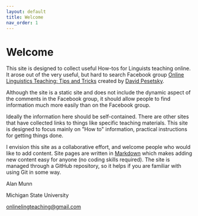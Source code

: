 ```yaml
---
layout: default
title: Welcome
nav_order: 1
---
```


# Welcome
This site is designed to collect useful How-tos for Linguists teaching online.
It arose out of the very useful, but hard to search Facebook group [Online Linguistics Teaching: Tips and Tricks](https://www.facebook.com/groups/551898862199586/) created by [David Pesetsky](https://linguistics.mit.edu/user/pesetsk/).

Although the site is a static site and does not include the dynamic aspect of the comments in the Facebook group, it should allow people to find information much more easily than on the Facebook group.

Ideally the information here should be self-contained. There are other sites that have collected links to things like specific teaching materials. This site is designed to focus mainly on "How to" information, practical instructions for getting things done.

I envision this site as a collaborative effort, and welcome people who would like to add content. Site pages are written in [Markdown](https://guides.github.com/features/mastering-markdown/) which makes adding new content easy for anyone (no coding skills required). The site is managed through a GitHub repository, so it helps if you are familiar with using Git in some way.

Alan Munn

Michigan State University

[onlinelingteaching@gmail.com](mailto:onlinelingteaching@gmail.com)
